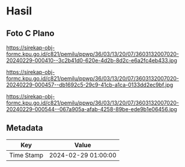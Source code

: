 # Hasil

## Foto C Plano

https://sirekap-obj-formc.kpu.go.id/c821/pemilu/ppwp/36/03/13/20/07/3603132007020-20240229-000410--3c2b41d0-620e-4d2b-8d2c-e6a2fc4eb433.jpg

https://sirekap-obj-formc.kpu.go.id/c821/pemilu/ppwp/36/03/13/20/07/3603132007020-20240229-000457--db1692c5-29c9-41cb-a1ca-0133dd2ec9bf.jpg

https://sirekap-obj-formc.kpu.go.id/c821/pemilu/ppwp/36/03/13/20/07/3603132007020-20240229-000544--067a905a-afab-4258-89be-ede9b1e06456.jpg


## Metadata

| Key        | Value               |
| ---------- | ------------------- |
| Time Stamp | 2024-02-29 01:00:00 |



